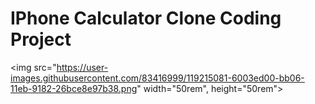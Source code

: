 # IPhone Calculator Clone Coding Project
<img src="https://user-images.githubusercontent.com/83416999/119215081-6003ed00-bb06-11eb-9182-26bce8e97b38.png" width="50rem", height="50rem">

